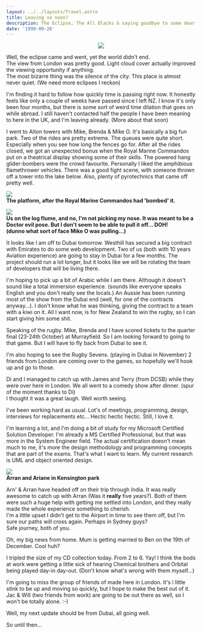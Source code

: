 ```yaml
---
layout: ../../layouts/Travel.astro
title: Leaving so soon?
description: The Eclipse, The All Blacks & saying goodbye to some dear friends
date: '1999-09-26'
---
```


<!-- start body -->

<p align=center><img src="images005/eclipse.jpg"></p>

<p>
Well, the eclipse came and went, yet the world didn't end.<br>
The view from London was pretty good. Light cloud cover actually improved the viewing opportunity if anything.<br>
The most bizarre thing was the silence of the city. This 
place is almost never quiet. (We need more eclipses I reckon)</p>
<p>I'm finding it hard to follow how quickly time is passing right now. It 
honestly feels like only a couple of weeks have passed since I left NZ. I know 
it's only been four months, but there is some sort of weird time dilation that 
goes on while abroad. I still haven't contacted half the people I have been 
meaning to here in the UK, and I'm leaving already. (More about that soon)</p>
<p>I went to Alton towers with Mike, Brenda &amp;&nbsp;Mike O. It's basically a 
big fun park. Two of the rides are pretty extreme. The queues were quite short. 
Especially when you see how long the fences go for. After all the rides closed, 
we got an unexpected bonus when the Royal Marine Commandos put on a theatrical 
display showing some of their skills. The powered hang glider-bombers were the 
crowd favourite. Personally I liked the amphibious flamethrower vehicles. There 
was a good fight scene, with someone thrown off a tower into the lake below. 
Also, plenty of pyrotechnics that came off pretty well.</p>
<p><img src="images005/alton_towers_explosion.jpg"><br><strong>The platform, after the Royal Marine Commandos 
had 'bombed' it.</strong></p>
<p>
<img src="images005/logflume.jpg"><br><strong>Us on the log flume, 
and no, I'm not picking my nose. It was meant to be a Doctor evil pose. But I 
don't seem to be able to pull it off... DOH!<br>(dunno what sort of face Mike O 
was pulling...)</strong></p>
<p>             
      It&nbsp;looks like I am off to Dubai 
tomorrow. Westhill has secured a big contract with Emirates to do some web development. 
Two of us (both with 10 years Aviation experience) are going to stay in Dubai 
for a few months. The project should run a lot longer, but it looks like we will be rotating 
the team of developers that will be living there.</p>
<p>I'm hoping to pick up a bit of Arabic while I am there. Although it doesn't sound like a total immersion experience. (sounds like everyone speaks English and you 
don't really see the locals.) An Aussie has been running most of 
the show from the Dubai end (well, for one of the contracts anyway...). I don't know 
what he was thinking, giving the contract to a team with a kiwi on it. All I 
want now, is for New Zealand to win the rugby, so I can start giving him some 
shit.</p>
<p>  Speaking of the rugby. Mike, Brenda and I have scored tickets to the quarter final (23-24th 
October) at Murrayfield. So I am looking forward to going to that game. But I 
will have to fly back from Dubai to see it.</p>
<p>I'm also hoping to see the Rugby Sevens. (playing in Dubai in November) 2 
friends from London are coming over to the games, so hopefully we'll hook up and go 
to those.</p>
<p>Di and I managed to catch up with James and Terry (from 
DCSB) while they were over here in London. We all went to a comedy show after 
dinner. (spur of the moment thanks to Di)<br>          I thought it was a great 
laugh. Well worth seeing.</p>
<p>         
    I've been working hard as 
usual. Lot's of meetings, programming, design, interviews for replacements etc... Hectic hectic hectic. Still, I love it.</p>
<p>I'm learning a lot, and I'm doing a bit of study for my Microsoft Certified 
Solution Developer. I'm already a MS Certified Professional, but that was more 
in the System Engineer field. The actual certification doesn't mean much to me, 
it's more the design methodology and programming concepts that are part of the 
exams. That's what I want to learn. My current research is UML and object 
oriented design.</p>
<p>
<p>
<img src="images005/a_and_a.jpg"><br><strong>Arran and Ariane in Kensington 
park</strong>
</p>
<p>Arn' &amp; Arran have headed off on their trip through India. It was really 
awesome to catch up with Arran (Was it <strong>really</strong> five years?). 
Both of them were such a huge help with getting me settled into London, and they 
really made the whole experience something to cherish.<br> I'm a little upset I 
didn't get to the Airport in time to see them off, but I'm sure our paths will 
cross again. Perhaps in Sydney guys?<br>Safe journey, both of you.</p>
<p>Oh, my big news from home. Mum is getting married to Ben on the 19th of December. Cool 
huh? </p>
<p>I tripled the size of my CD collection today. From 2 to 
6. Yay! I think the bods at work were getting a little sick of hearing Chemical 
brothers and Orbital being played day-in day-out. (Don't know what's wrong with 
them myself...)</p>
<p>I'm going to miss the group of friends of made here in 
London. It's l little stink to be up and moving so quickly, but I hope to make the best out of it. Jac &amp; Will (two 
friends from work) are going to be out there as well, so I won't be totally alone. :-)</p>
<p>Well, my next update should be from Dubai, all going well.</p>
<p>        So until then...</p>


<!-- end body -->


 
 